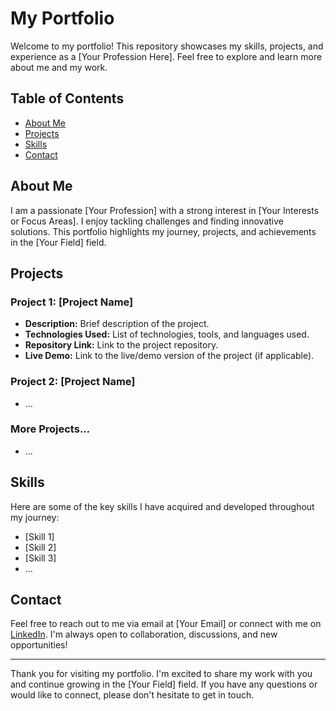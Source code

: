 # My Portfolio

Welcome to my portfolio! This repository showcases my skills, projects, and experience as a [Your Profession Here]. Feel free to explore and learn more about me and my work.

## Table of Contents

- [About Me](#about-me)
- [Projects](#projects)
- [Skills](#skills)
- [Contact](#contact)

## About Me

I am a passionate [Your Profession] with a strong interest in [Your Interests or Focus Areas]. I enjoy tackling challenges and finding innovative solutions. This portfolio highlights my journey, projects, and achievements in the [Your Field] field.

## Projects

### Project 1: [Project Name]

- **Description:** Brief description of the project.
- **Technologies Used:** List of technologies, tools, and languages used.
- **Repository Link:** Link to the project repository.
- **Live Demo:** Link to the live/demo version of the project (if applicable).

### Project 2: [Project Name]

- ...

### More Projects...

- ...

## Skills

Here are some of the key skills I have acquired and developed throughout my journey:

- [Skill 1]
- [Skill 2]
- [Skill 3]
- ...

## Contact

Feel free to reach out to me via email at [Your Email] or connect with me on [LinkedIn](https://www.linkedin.com/in/your-username/). I'm always open to collaboration, discussions, and new opportunities!

---

Thank you for visiting my portfolio. I'm excited to share my work with you and continue growing in the [Your Field] field. If you have any questions or would like to connect, please don't hesitate to get in touch.
